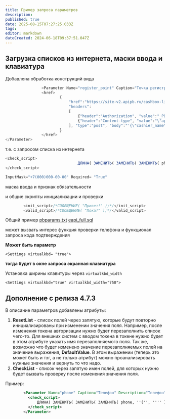 ```yaml
---
title: Пример запроса параметров
description: 
published: true
date: 2025-08-15T07:27:25.033Z
tags: 
editor: markdown
dateCreated: 2024-06-18T09:37:51.047Z
---
```


## Загрузка списков из интернета, маски ввода и клавиатура

Добавлена обработка конструкций вида
```js
				<Parameter Name="register_point" Caption="Точка регистрации" Description="Канал регистрации" TypeValue="String" Required= "True" >
				<href>
						{ 
							"href":"https://site-v2.apipb.ru/cashbox-list", 
							"headers":
							[
								{"header":"Authorization", "value":"_PBTOKEN"}, 
							   	{"header":"Content-type", "value":"\"application/json\""}
							], "type":"post", "body":"'{\"cashier_name\": \"Иван Иванов\"}'", "data":"list", "code":"id", "name":"name" 
						}
				</href>
</Parameter>
```

т.е. с запросом списка из интернета

```js
<check_script>
								ДЛИНА( ЗАМЕНИТЬ( ЗАМЕНИТЬ( ЗАМЕНИТЬ( phone, '(', '' ), ')', '' ), '-', '' ) ) >= 9;
</check_script>
```

```js
InputMask="+7(000)000-00-00" Required= "True"
```
маска ввода и признак обязательности



и общие скрипты инициализации и проверки
```js
		<init_script>/*СООБЩЕНИЕ( "Привет!" );*/</init_script>
		<valid_script>/*СООБЩЕНИЕ( "Пока!" );*/</valid_script>
```

Общий пример
[pbparams.txt](/images/dev/extparams/pbparams.txt)
[eapi_full.sql](/images/dev/extparams/eapi_full.sql)

может вызвать интерес функция проверки телефона и функционал запроса кода подтверждения


**Может быть параметр**
```
<Settings virtualkbd= "true">
```
**тогда будет в окне запроса экранная клавиатура**

Установка ширины клавитуры через `virtualkbd_width`

```
<Settings virtualkbd="true" virtualkbd_width="750">
```

## Дополнение с релиза 4.7.3

В описание параметров добавлены атрибуты:
1. **ResetList** - список полей через запятую, которые будут повторно инициализированы при изменении значения поля. Например, после изменения токена авторизации нужно будет перезаполнить список чего-то. Для внешних систем с вводом токена в токене нужно будет в этом атрибуте указать имя перезаполняемого поля. Так же, возможно что будет изменено значение перезаполняемых полей на значение выражения, **DefaultValue**. В этом выражении (теперь это может быть и тэг, а не только атрибут) можно проанализировать нужные значения и вернуть то что надо.
2. **CheckList** - список через запятую имен полей, для которых нужно будет вызвать проверку после изменения значения поля.

Пример:
```xml
        <Parameter Name="phone" Caption="Телефон" Description="Телефон" ResetList="gender" CheckList="gender" TypeValue="String" ReadOnly="True" InputMask="+7(000)000-00-00" Required= "True">
          <check_script>
              ДЛИНА( ЗАМЕНИТЬ( ЗАМЕНИТЬ( ЗАМЕНИТЬ( phone, ''('', '''' ), '')'', '''' ), ''-'', '''' ) ) >= 9;
          </check_script>
        </Parameter>
```